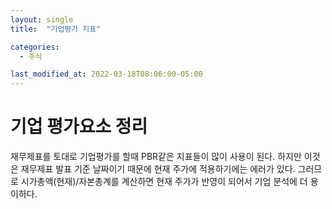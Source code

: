 ```yaml
---
layout: single
title:  "기업평가 지표"

categories:
  - 주식

last_modified_at: 2022-03-18T08:06:00-05:00
---
```


기업 평가요소 정리
===

재무제표를 토대로 기업평가를 할때 PBR같은 지표들이 많이 사용이 된다. 하지만 이것은 재무제표 발표 기준 날짜이기 때문에 현재 주가에 적용하기에는 에러가 있다.
그러므로 시가총액(현재)/자본총계를 계산하면 현재 주가가 반영이 되어서 기업 분석에 더 용이하다.
